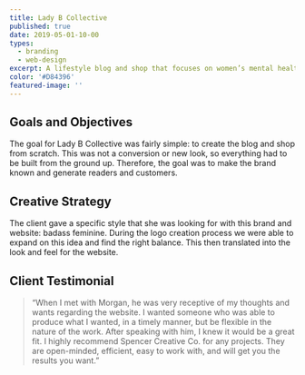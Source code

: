 ```yaml
---
title: Lady B Collective
published: true
date: 2019-05-01-10-00
types:
  - branding
  - web-design
excerpt: A lifestyle blog and shop that focuses on women’s mental health and empowerment.
color: '#D84396'
featured-image: ''
---
```


## Goals and Objectives

The goal for Lady B Collective was fairly simple: to create the blog and shop from scratch. This was not a conversion or new look, so everything had to be built from the ground up. Therefore, the goal was to make the brand known and generate readers and customers.

## Creative Strategy

The client gave a specific style that she was looking for with this brand and website: badass feminine. During the logo creation process we were able to expand on this idea and find the right balance. This then translated into the look and feel for the website.

## Client Testimonial

> “When I met with Morgan, he was very receptive of my thoughts and wants regarding the website. I wanted someone who was able to produce what I wanted, in a timely manner, but be flexible in the nature of the work. After speaking with him, I knew it would be a great fit.
>I highly recommend Spencer Creative Co. for any projects. They are open-minded, efficient, easy to work with, and will get you the results you want.”
